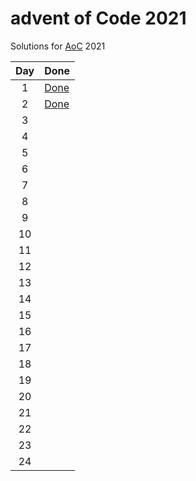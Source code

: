 # advent of Code 2021

Solutions for [AoC](https://adventofcode.com/2021) 2021

|Day|Done|
|:---:|---|
|1|[Done](day01/Day01.java)|
|2|[Done](day02/Sub.java) |
|3| |
|4| |
|5| |
|6| |
|7| |
|8| |
|9| |
|10| |
|11| |
|12| |
|13| |
|14| |
|15| |
|16| |
|17| |
|18| |
|19| |
|20| |
|21| |
|22| |
|23| |
|24| |

